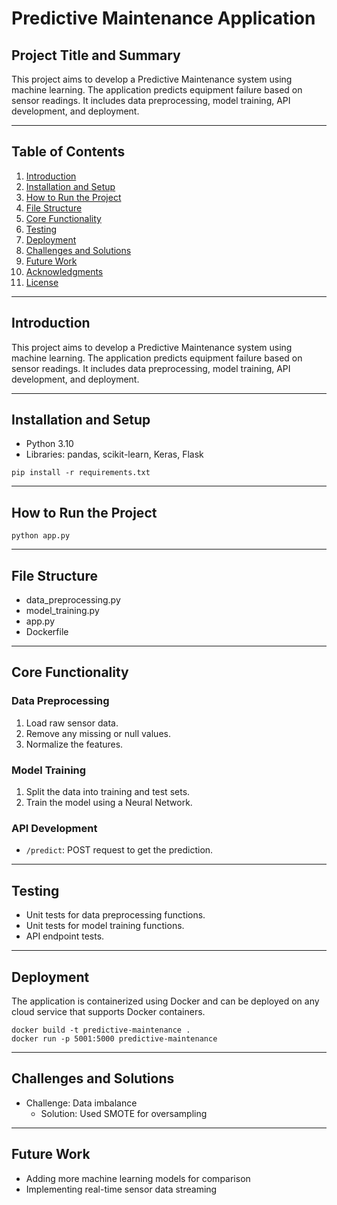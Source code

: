# Predictive Maintenance Application

## Project Title and Summary

This project aims to develop a Predictive Maintenance system using machine learning. The application predicts equipment failure based on sensor readings. It includes data preprocessing, model training, API development, and deployment.

---

## Table of Contents

1. [Introduction](#introduction)
2. [Installation and Setup](#installation-and-setup)
3. [How to Run the Project](#how-to-run-the-project)
4. [File Structure](#file-structure)
5. [Core Functionality](#core-functionality)
6. [Testing](#testing)
7. [Deployment](#deployment)
8. [Challenges and Solutions](#challenges-and-solutions)
9. [Future Work](#future-work)
10. [Acknowledgments](#acknowledgments)
11. [License](#license)

---

## Introduction

This project aims to develop a Predictive Maintenance system using machine learning. The application predicts equipment failure based on sensor readings. It includes data preprocessing, model training, API development, and deployment.

---

## Installation and Setup

- Python 3.10
- Libraries: pandas, scikit-learn, Keras, Flask

```
pip install -r requirements.txt
```

---

## How to Run the Project

```
python app.py
```

---

## File Structure

- data_preprocessing.py
- model_training.py
- app.py
- Dockerfile

---

## Core Functionality

### Data Preprocessing

1. Load raw sensor data.
2. Remove any missing or null values.
3. Normalize the features.

### Model Training

1. Split the data into training and test sets.
2. Train the model using a Neural Network.

### API Development

- `/predict`: POST request to get the prediction.

---

## Testing

- Unit tests for data preprocessing functions.
- Unit tests for model training functions.
- API endpoint tests.

---

## Deployment

The application is containerized using Docker and can be deployed on any cloud service that supports Docker containers.

```
docker build -t predictive-maintenance .
docker run -p 5001:5000 predictive-maintenance
```

---

## Challenges and Solutions

- Challenge: Data imbalance
  - Solution: Used SMOTE for oversampling

---

## Future Work

- Adding more machine learning models for comparison
- Implementing real-time sensor data streaming



